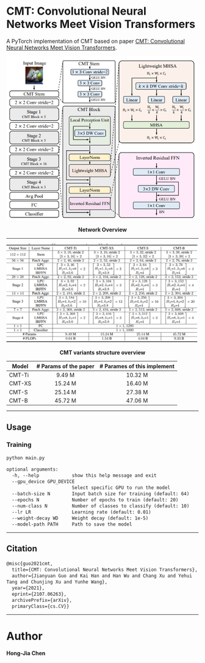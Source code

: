 # CMT: Convolutional Neural Networks Meet Vision Transformers

A PyTorch implementation of CMT based on paper [CMT: Convolutional Neural Networks Meet Vision Transformers](https://arxiv.org/abs/2107.06263v2).

![Network Architecture image from the paper](./fig/cmt_arch.png)
<p align=center><b>Network Overview</b></p>

---

![Network Architecture image from the paper](./fig/cmt_variant.png)
<p align=center><b>CMT variants structure overview</b></p>

|Model  |  # Params of the paper    | # Parames of this implement |
|-------|:-------------------------:|:---------------------------:|
|CMT-Ti |         9.49 M            |         10.32 M             |
|CMT-XS |        15.24 M            |         16.40 M             |
|CMT-S  |        25.14 M            |         27.38 M             |
|CMT-B  |        45.72 M            |         47.06 M             |

---

## Usage
### Training
```bash=
python main.py
```

```bash=
optional arguments:
  -h, --help            show this help message and exit
  --gpu_device GPU_DEVICE
                        Select specific GPU to run the model
  --batch-size N        Input batch size for training (default: 64)
  --epochs N            Number of epochs to train (default: 20)
  --num-class N         Number of classes to classify (default: 10)
  --lr LR               Learning rate (default: 0.01)
  --weight-decay WD     Weight decay (default: 1e-5)
  --model-path PATH     Path to save the model
```

---

## Citation

    @misc{guo2021cmt,
      title={CMT: Convolutional Neural Networks Meet Vision Transformers},
      author={Jianyuan Guo and Kai Han and Han Wu and Chang Xu and Yehui Tang and Chunjing Xu and Yunhe Wang},
      year={2021},
      eprint={2107.06263},
      archivePrefix={arXiv},
      primaryClass={cs.CV}}

---

# Author
**Hong-Jia Chen**